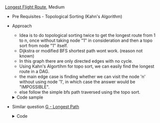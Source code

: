 [Longest Flight Route](https://cses.fi/problemset/task/1680), Medium
 - Pre Requisites - Topological Sorting (Kahn's Algorithm)
 - Approach
     - Idea is to do topological sorting twice to get the longest route from 1 to n, once without taking node "1" in consideration and then a topo sort from node "1" itself.
     - Dijkstra or modified BFS shortest path wont work. (reason not known)
     - In this graph there are only directed edges with no cycle.
     - Using Kahn's Algortihm for topo sort, we can easily find the longest route in a DAG.
     - the main edge case is finding whether we can visit the node 'n' without using node '1', in which case the answer would be "IMPOSSIBLE".
     - else follow the simple bfs path traversed using the topo sort.
     <details>
     <summary>Code sample </summary>

     ```cpp
   
    void solve(){
       ll n, m;    cin >> n >> m;
       vector<ll> adj[n+1];
       vector<ll> id(n+1);

       while(m--){
           ll u, v;    cin >> u >> v;
           adj[u].push_back(v);
           id[v]++;
       }
       unordered_set<ll> topo;

       vector<ll> par(n+1, -1);
       queue<ll> bfs;

       for (ll i = 2; i<=n; i++){
           if (id[i] == 0) bfs.push(i);
       }


       while(bfs.size()){
           ll u = bfs.front();     bfs.pop();
           topo.insert(u);
           for (auto v: adj[u]){
               id[v]--;
               if (id[v] == 0) {
                   bfs.push(v);
                   par[v] = u;
               }
           }
       }

       if (id[n] == 0 and topo.find(1) == topo.end())  {
           cout << "IMPOSSIBLE\n";
           return;
       }

       bfs.push(1);

       while(bfs.size()){
           ll u = bfs.front();     bfs.pop();
           topo.insert(u);
           for (auto v: adj[u]){
               id[v]--;
               if (id[v] == 0) {
                   bfs.push(v);
                   par[v] = u;
               }
           }
       }


       if (par[n] == -1)     cout << "IMPOSSIBLE\n"; 
       else{
           vector<ll> temp;
           temp.push_back(n);
           while(temp.back() != 1){
               temp.push_back(par[temp.back()]);
           }
           reverse(temp.begin(), temp.end());

           cout << temp.size() << endl;
           for (auto &i: temp){
               cout << i << " ";
           }
       }
   }
    

     ```
     </details>

- Similar question [G - Longest Path](https://atcoder.jp/contests/dp/tasks/dp_g)

     <details>
     <summary>Code </summary>

     ```cpp
   
     int n, m;
     cin >> n >> m;

     std ::vector<std ::vector<int>> graph(n);
     std ::vector<int> inDegree(n);
     for (int i = 0; i < m; i++) {
       int a, b;
       cin >> a >> b;
       a--, b--;
       graph[a].push_back(b);
       inDegree[b]++;
     }

     queue<int> qu, emptyQueue;
     for (int i = 0; i < n; i++) {
       if (inDegree[i] == 0) {
         qu.push(i);
       }
     }
     std ::vector<int> topoOrder;

     while (!qu.empty()) {
       auto u = qu.front();
       qu.pop();

       topoOrder.push_back(u);
       for (const auto &v : graph[u]) {
         if (--inDegree[v] == 0) {
           qu.push(v);
         }
       }
     }

     swap(qu, emptyQueue);

     std ::vector<int> dist(n, 0);
     for (const auto &i : topoOrder) {

       qu.push(i);
       if (!dist[i])
         dist[i] = 1;

       while (!qu.empty()) {
         auto u = qu.front();
         qu.pop();

         for (const auto &v : graph[u]) {
           if (!dist[v]) {
             qu.push(v);
             dist[v] = dist[u] + 1;
           } else {
             dist[v] = max(dist[u] + 1, dist[v]);
           }
         }
       }
     }

     cout << *max_element(begin(dist), end(dist)) - 1 << '\n';


     ```
     </details>
